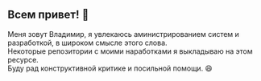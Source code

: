 ## Всем привет! 👋
Меня зовут Владимир, я увлекаюсь аминистрированием систем и разработкой, в широком смысле этого слова.<br>
Некоторые репозитории с моими наработками я выкладываю на этом ресурсе.<br>
Буду рад конструктивной критике и посильной помощи. :smile:

<!--
**VladimirVaivada/VladimirVaivada** is a ✨ _special_ ✨ repository because its `README.md` (this file) appears on your GitHub profile.

Here are some ideas to get you started:

- 🔭 I’m currently working on ...
- 🌱 I’m currently learning ...
- 👯 I’m looking to collaborate on ...
- 🤔 I’m looking for help with ...
- 💬 Ask me about ...
- 📫 How to reach me: ...
- 😄 Pronouns: ...
- ⚡ Fun fact: ...
-->
